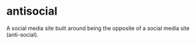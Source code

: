 # antisocial
A social media site built around being the opposite of a social media site (anti-social).
